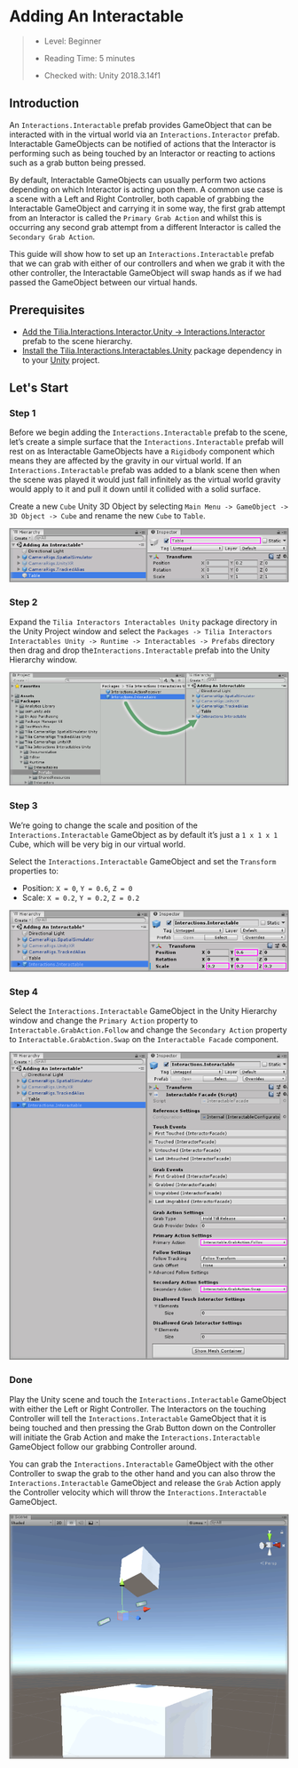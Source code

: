 # Adding An Interactable

> * Level: Beginner
>
> * Reading Time: 5 minutes
>
> * Checked with: Unity 2018.3.14f1

## Introduction

An `Interactions.Interactable` prefab provides GameObject that can be interacted with in the virtual world via an `Interactions.Interactor` prefab. Interactable GameObjects can be notified of actions that the Interactor is performing such as being touched by an Interactor or reacting to actions such as a grab button being pressed.

By default, Interactable GameObjects can usually perform two actions depending on which Interactor is acting upon them. A common use case is a scene with a Left and Right Controller, both capable of grabbing the Interactable GameObject and carrying it in some way, the first grab attempt from an Interactor is called the `Primary Grab Action` and whilst this is occurring any second grab attempt from a different Interactor is called the `Secondary Grab Action`.

This guide will show how to set up an `Interactions.Interactable` prefab that we can grab with either of our controllers and when we grab it with the other controller, the Interactable GameObject will swap hands as if we had passed the GameObject between our virtual hands.

## Prerequisites

* [Add the Tilia.Interactions.Interactor.Unity -> Interactions.Interactor] prefab to the scene hierarchy.
* [Install the Tilia.Interactions.Interactables.Unity] package dependency in to your [Unity] project.

## Let's Start

### Step 1

Before we begin adding the `Interactions.Interactable` prefab to the scene, let’s create a simple surface that the `Interactions.Interactable` prefab will rest on as Interactable GameObjects have a `Rigidbody` component which means they are affected by the gravity in our virtual world. If an `Interactions.Interactable` prefab was added to a blank scene then when the scene was played it would just fall infinitely as the virtual world gravity would apply to it and pull it down until it collided with a solid surface.

Create a new `Cube` Unity 3D Object by selecting `Main Menu -> GameObject -> 3D Object -> Cube` and rename the new `Cube` to `Table`.

![Create Table Object](assets/images/CreateTableObject.png)

### Step 2

Expand the `Tilia Interactors Interactables Unity` package directory in the Unity Project window and select the `Packages -> Tilia Interactors Interactables Unity -> Runtime -> Interactables -> Prefabs` directory then drag and drop the`Interactions.Interactable` prefab into the Unity Hierarchy window.

![Drag And Drop Interactables Prefab Into Hierarchy](assets/images/DragAndDropInteractablesPrefabIntoHierarchy.png)

### Step 3

We’re going to change the scale and position of the `Interactions.Interactable` GameObject as by default it’s just a `1 x 1 x 1` Cube, which will be very big in our virtual world.

Select the `Interactions.Interactable` GameObject and set the `Transform` properties to:

* Position: `X = 0`, `Y = 0.6`, `Z = 0`
* Scale: `X = 0.2`, `Y = 0.2`, `Z = 0.2`

![ConfigurePrefabSettings](assets/images/ConfigurePrefabSettings.png)

### Step 4

Select the `Interactions.Interactable` GameObject in the Unity Hierarchy window and change the `Primary Action` property to `Interactable.GrabAction.Follow` and change the `Secondary Action` property to `Interactable.GrabAction.Swap` on the `Interactable Facade` component.

![Select Prefab Follow Actions](assets/images/SelectPrefabFollowActions.png)

### Done

Play the Unity scene and touch the `Interactions.Interactable` GameObject with either the Left or Right Controller. The Interactors on the touching Controller will tell the `Interactions.Interactable` GameObject that it is being touched and then pressing the Grab Button down on the Controller will initiate the Grab Action and make the `Interactions.Interactable` GameObject follow our grabbing Controller around.

You can grab the `Interactions.Interactable` GameObject with the other Controller to swap the grab to the other hand and you can also throw the `Interactions.Interactable` GameObject and release the `Grab` Action apply the Controller velocity which will throw the `Interactions.Interactable` GameObject.

![Throwing The Interactable Into The Air](assets/images/ThrowingTheInteractableIntoTheAir.png)

[Add the Tilia.Interactions.Interactor.Unity -> Interactions.Interactor]: ../AddingAnInteractor/README.md
[Install the Tilia.Interactions.Interactables.Unity]: ../Installation/README.md
[Unity]: https://unity3d.com/
